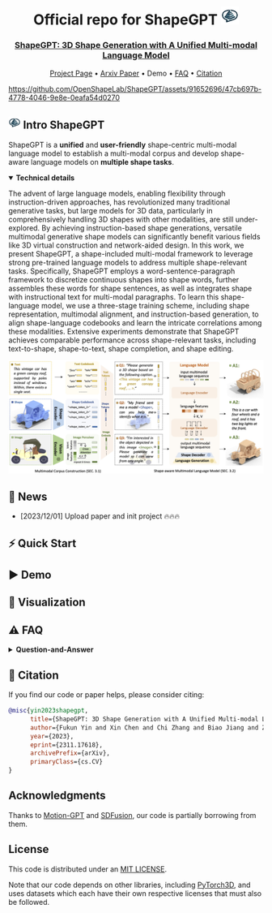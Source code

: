 <div align= "center">
    <h1> Official repo for ShapeGPT <img src="./assets/images/logo_shapegpt.png" width="35px"></h1>

</div>

<div align="center">
    <h3> <a href="https://shapegpt.github.io/">ShapeGPT: 3D Shape Generation with A Unified Multi-modal Language Model</a></h3>

<p align="center">
  <a href="https://shapegpt.github.io/">Project Page</a> •
  <a href="https://arxiv.org/abs/2311.17618">Arxiv Paper</a> •
  Demo •
  <a href="#️-faq">FAQ</a> •
  <a href="#-citation">Citation</a>
</p>

</div>

<div align="center">
</div>
<!-- <img src="https://cdn.discordapp.com/attachments/941582479117127680/1111543600879259749/20230526075532.png" width="350px"> -->





https://github.com/OpenShapeLab/ShapeGPT/assets/91652696/47cb697b-4778-4046-9e8e-0eafa54d0270





## <img src="./assets/images/logo_shapegpt.png" width="24px"> Intro ShapeGPT

ShapeGPT is a **unified** and **user-friendly** shape-centric multi-modal language model to establish a multi-modal corpus and develop shape-aware language models  on **multiple shape tasks**.

<details open="open">
    <summary><b>Technical details</b></summary>

The advent of large language models, enabling flexibility through instruction-driven approaches, has revolutionized many traditional generative tasks, but large models for 3D data, particularly in comprehensively handling 3D shapes with other modalities, are still under-explored. By achieving instruction-based shape generations, versatile multimodal generative shape models can significantly benefit various fields like 3D virtual construction and network-aided design. In this work, we present ShapeGPT, a shape-included multi-modal framework to leverage strong pre-trained language models to address multiple shape-relevant tasks. Specifically, ShapeGPT employs a word-sentence-paragraph framework to discretize continuous shapes into shape words, further assembles these words for shape sentences, as well as integrates shape with instructional text for multi-modal paragraphs. To learn this shape-language model, we use a three-stage training scheme, including shape representation, multimodal alignment, and instruction-based generation, to align shape-language codebooks and learn the intricate correlations among these modalities. Extensive experiments demonstrate that ShapeGPT achieves comparable performance across shape-relevant tasks, including text-to-shape, shape-to-text, shape completion, and shape editing.

<img width="1194" alt="pipeline" src="./assets/images/pipeline.jpg">
</details>

## 🚩 News

- [2023/12/01] Upload paper and init project 🔥🔥🔥

## ⚡ Quick Start

<!-- <details>
  <summary><b>Setup and download</b></summary>

</details> -->

## ▶️ Demo

<!-- <details>
  <summary><b>Webui</b></summary>


</details> -->

## 👀 Visualization

## ⚠️ FAQ

<details> <summary><b>Question-and-Answer</b></summary>
    

</details>
</details>

## 📖 Citation

If you find our code or paper helps, please consider citing:

```bibtex
@misc{yin2023shapegpt,
      title={ShapeGPT: 3D Shape Generation with A Unified Multi-modal Language Model}, 
      author={Fukun Yin and Xin Chen and Chi Zhang and Biao Jiang and Zibo Zhao and Jiayuan Fan and Gang Yu and Taihao Li and Tao Chen},
      year={2023},
      eprint={2311.17618},
      archivePrefix={arXiv},
      primaryClass={cs.CV}
}

```

## Acknowledgments

Thanks to [Motion-GPT](https://github.com/OpenMotionLab/MotionGPT) and [SDFusion](https://yccyenchicheng.github.io/SDFusion/), our code is partially borrowing from them.

## License

This code is distributed under an [MIT LICENSE](LICENSE).

Note that our code depends on other libraries, including [PyTorch3D](https://pytorch3d.org/), and uses datasets which each have their own respective licenses that must also be followed.
